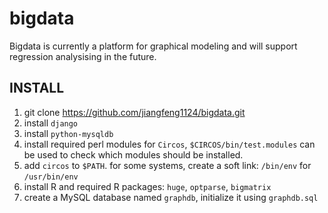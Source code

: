 bigdata
=======

Bigdata is currently a platform for graphical modeling and will support regression analysising in the future.

INSTALL
-------
1. git clone https://github.com/jiangfeng1124/bigdata.git
2. install `django`
3. install `python-mysqldb`
4. install required perl modules for `Circos`, `$CIRCOS/bin/test.modules` can be used to check which modules should be installed. 
5. add `circos` to `$PATH`. for some systems, create a soft link: `/bin/env` for `/usr/bin/env`
5. install R and required R packages: `huge`, `optparse`, `bigmatrix`
6. create a MySQL database named `graphdb`, initialize it using `graphdb.sql`
